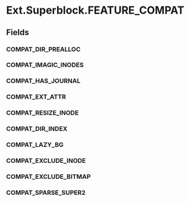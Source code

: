 ﻿


# Ext.Superblock.FEATURE_COMPAT

## Fields

### COMPAT_DIR_PREALLOC

### COMPAT_IMAGIC_INODES

### COMPAT_HAS_JOURNAL

### COMPAT_EXT_ATTR

### COMPAT_RESIZE_INODE

### COMPAT_DIR_INDEX

### COMPAT_LAZY_BG

### COMPAT_EXCLUDE_INODE

### COMPAT_EXCLUDE_BITMAP

### COMPAT_SPARSE_SUPER2
